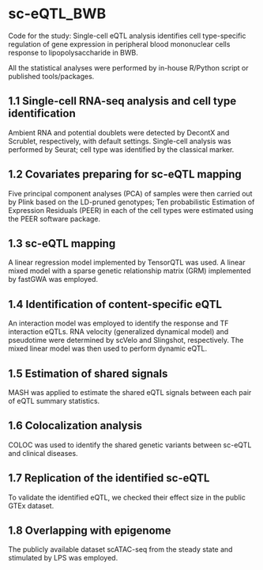 # sc-eQTL_BWB
Code for the study: Single-cell eQTL analysis identifies cell type-specific regulation of gene expression in peripheral blood mononuclear cells response to lipopolysaccharide in BWB.

All the statistical analyses were performed by in-house R/Python script or published tools/packages.

## 1.1 Single-cell RNA-seq analysis and cell type identification ##

Ambient RNA and potential doublets were detected by DecontX and Scrublet, respectively, with default settings. Single-cell analysis was performed by Seurat; cell type was identified by the classical marker.

## 1.2 Covariates preparing for sc-eQTL mapping ##

Five principal component analyses (PCA) of samples were then carried out by Plink based on the LD-pruned genotypes; Ten probabilistic Estimation of Expression Residuals (PEER) in each of the cell types were estimated using the PEER software package.

## 1.3 sc-eQTL mapping ##

A linear regression model implemented by TensorQTL was used. A linear mixed model with a sparse genetic relationship matrix (GRM) implemented by fastGWA was employed.

## 1.4 Identification of content-specific eQTL ##

An interaction model was employed to identify the response and TF interaction eQTLs. RNA velocity (generalized dynamical model) and pseudotime were determined by scVelo and Slingshot, respectively. The mixed linear model was then used to perform dynamic eQTL. 

## 1.5 Estimation of shared signals ##

MASH was applied to estimate the shared eQTL signals between each pair of eQTL summary statistics.

## 1.6 Colocalization analysis ##

COLOC was used to identify the shared genetic variants between sc-eQTL and clinical diseases. 

## 1.7 Replication of the identified sc-eQTL ##

To validate the identified eQTL, we checked their effect size in the public GTEx dataset.

## 1.8 Overlapping with epigenome ##

The publicly available dataset scATAC-seq from the steady state and stimulated by LPS was employed.
